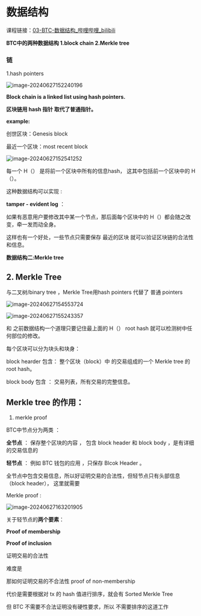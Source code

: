 # 数据结构

课程链接：[03-BTC-数据结构_哔哩哔哩_bilibili](https://www.bilibili.com/video/BV1Vt411X7JF?p=3&vd_source=6e70ae8e9395c062a70e813c359b470e)

**BTC中的两种数据结构
1.block chain
2.Merkle tree**

### 链

1.hash pointers 

![image-20240627152240196](https://github.com/040509-o/BTC--principle-study/assets/173686732/78f19460-18fe-48c4-94c3-82a8d723ab8d)

**Block chain is a linked list using hash pointers.**

**区块链用 hash 指针 取代了普通指针。**



**example:**

创世区块：Genesis block

最近一个区块：most recent block

![image-20240627152541252](https://github.com/040509-o/BTC--principle-study/assets/173686732/5d1948c6-d2a2-4e92-988a-b9bf15af8d37)


每一个  H（） 是将前一个区块中所有的信息hash， 这其中包括前一个区块中的 H（）。

这种数据结构可以实现 :

**tamper - evident log** ：

如果有恶意用户要修改其中某一个节点，那后面每个区块中的 H（）都会随之改变，牵一发而动全身。

这样也有一个好处，一些节点只需要保存  最近的区块 就可以验证区块链的合法性和信息。





**数据结构二:Merkle tree**

## 2. Merkle Tree

与二叉树/binary tree ，Merkle Tree用hash pointers 代替了 普通 pointers

![image-20240627154553724](https://github.com/040509-o/BTC--principle-study/assets/173686732/0550eba0-db6d-4670-8e85-ac0bcba2ab3d)

![image-20240627155243357](https://github.com/040509-o/BTC--principle-study/assets/173686732/8bea2e1b-0bf9-437f-a4e4-6046d8959d84)


和 之前数据结构一个道理只要记住最上面的 H（） root hash 就可以检测树中任何部位的修改。



每个区块可以分为块头和块身：

block hearder  包含： 整个区块（block）中 的交易组成的一个  Merkle tree  的 root hash。

block body 包含 ： 交易列表，所有交易的完整信息。



## Merkle tree 的作用：

1. merkle proof 

BTC中节点分为两类 ：

**全节点**  ： 保存整个区块的内容 ， 包含  block header 和  block body  ，是有详细的交易信息的

**轻节点**  ： 例如 BTC 钱包的应用 ，只保存 Blcok Header 。

全节点中包含交易信息，所以好证明交易的合法性，但轻节点只有头部信息 （block header）， 这里就需要 

Merkle proof :

![image-20240627163201905](https://github.com/040509-o/BTC--principle-study/assets/173686732/c67fe713-57e1-481b-85f3-69a990c91d44)


关于轻节点的**两个要素**：

**Proof of membership**

**Proof of inclusion**

证明交易的合法性

难度是



那如何证明交易的不合法性  proof of non-membership

代价是需要根据对   tx  的  hash 值进行排序，就会有 Sorted Merkle Tree

 但  BTC  不需要不合法证明没有硬性要求，所以 不需要排序的这道工作
